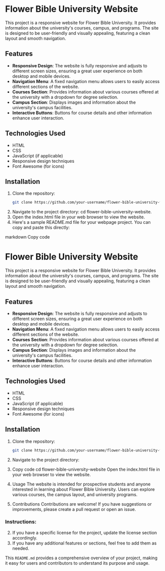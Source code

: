 # Flower Bible University Website

This project is a responsive website for Flower Bible University. It provides information about the university's courses, campus, and programs. The site is designed to be user-friendly and visually appealing, featuring a clean layout and smooth navigation.

## Features

- **Responsive Design**: The website is fully responsive and adjusts to different screen sizes, ensuring a great user experience on both desktop and mobile devices.
- **Navigation Menu**: A fixed navigation menu allows users to easily access different sections of the website.
- **Courses Section**: Provides information about various courses offered at the university with a dropdown for degree selection.
- **Campus Section**: Displays images and information about the university's campus facilities.
- **Interactive Buttons**: Buttons for course details and other information enhance user interaction.

## Technologies Used

- HTML
- CSS
- JavaScript (if applicable)
- Responsive design techniques
- Font Awesome (for icons)

## Installation

1. Clone the repository:
   ```bash
   git clone https://github.com/your-username/flower-bible-university-website.git
2. Navigate to the project directory:
   cd flower-bible-university-website.
3. Open the index.html file in your web browser to view the website.
4. Here's a sample README.md file for your webpage project. You can copy and paste this directly:

markdown
Copy code
# Flower Bible University Website

This project is a responsive website for Flower Bible University. It provides information about the university's courses, campus, and programs. The site is designed to be user-friendly and visually appealing, featuring a clean layout and smooth navigation.

## Features

- **Responsive Design**: The website is fully responsive and adjusts to different screen sizes, ensuring a great user experience on both desktop and mobile devices.
- **Navigation Menu**: A fixed navigation menu allows users to easily access different sections of the website.
- **Courses Section**: Provides information about various courses offered at the university with a dropdown for degree selection.
- **Campus Section**: Displays images and information about the university's campus facilities.
- **Interactive Buttons**: Buttons for course details and other information enhance user interaction.

## Technologies Used

- HTML
- CSS
- JavaScript (if applicable)
- Responsive design techniques
- Font Awesome (for icons)

## Installation

1. Clone the repository:
   ```bash
   git clone https://github.com/your-username/flower-bible-university-website.git
2. Navigate to the project directory:


3. Copy code
cd flower-bible-university-website
Open the index.html file in your web browser to view the website.

4. Usage
The website is intended for prospective students and anyone interested in learning about Flower Bible University.
Users can explore various courses, the campus layout, and university programs.
5. Contributions
Contributions are welcome! If you have suggestions or improvements, please create a pull request or open an issue.


### Instructions:
2. If you have a specific license for the project, update the license section accordingly.
3. If you have any additional features or sections, feel free to add them as needed.

This `README.md` provides a comprehensive overview of your project, making it easy for users and contributors to understand its purpose and usage.

